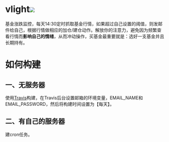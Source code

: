 # vlight![](https://travis-ci.com/Neulana/vlight.svg?token=ATFZGq5q9tbJu6KjZsyy&branch=master)
基金涨跌监控，每天14:30定时抓取基金行情，如果超过自己设置的阈值，则发邮件给自己，根据行情做相应的加仓/建仓动作。解放你的注意力，避免因为频繁查看行情而**影响自己的情绪**，从而冲动操作，买基金最重要就是：选好一支基金并且长期持有。
# 如何构建
## 一、无服务器
使用[Travis](https://www.travis-ci.org/)构建，在Travis后台设置邮箱的环境变量，EMAIL_NAME和EMAIL_PASSWORD，然后将构建时间设置为【每天】。
## 二、有自己的服务器
建cron任务。